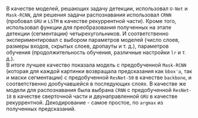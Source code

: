 В качестве моделей, решающих задачу детекции, использовал `U-Net` и `Mask-RCNN`, для решения задачи распознавания использовал `CRNN` (пробовал `GRU` и `LSTM` в качестве рекуррентной части). Кроме того, использовал функции для преобразования полученных на этапе детекции (сегментации) четырехугольников. И соответственно экспериментировал с выбором параметров моделей (число слоев, размеры входов, скрытых слоев, дропауты и т. д.), параметров обучения (продолжительность обучения, различные настройки `lr` и т. д.).  
В итоге лучшее качество показала модель с предобученной `Mask-RCNN` (которая для каждой картинки возвращала предсказания как `bbox'а`, так и маски сегментации) с предобученной `ResNet-50` в качестве `backbone`, и соответственно дообучавшейся в последующих слоях. В качестве же модели для распознавания была выбрана `CRNN` с предобученной `ResNet-18` в качестве сверточной части и двунаправленной `GRU` в качестве рекуррентной. Декодирование - самое простое, по `argmax` из полученных предсказаний.

